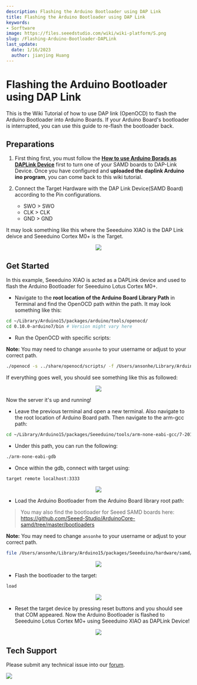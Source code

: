 ```yaml
---
description: Flashing the Arduino Bootloader using DAP Link
title: Flashing the Arduino Bootloader using DAP Link
keywords:
- Sorftware
image: https://files.seeedstudio.com/wiki/wiki-platform/S.png
slug: /Flashing-Arduino-Bootloader-DAPLink
last_update:
  date: 1/16/2023
  author: jianjing Huang
---
```


# Flashing the Arduino Bootloader using DAP Link

This is the Wiki Tutorial of how to use DAP link (OpenOCD) to flash the Arduino Bootloader into Arduino Boards. If your Arduino Board's bootloader is interrupted, you can use this guide to re-flash the bootloader back.

## Preparations

1. First thing first, you must follow the [**How to use Arduino Borads as DAPLink Device**](https://wiki.seeedstudio.com/Arduino-DAPLink/) first to turn one of your SAMD boards to DAP-Link Device. Once you have configured and **uploaded the daplink Arduino ino program**, you can come back to this wiki tutorial.

2. Connect the Target Hardware with the DAP Link Device(SAMD Board) according to the Pin configurations.

     - SWO > SWO
     - CLK > CLK
     - GND > GND

It may look something like this where the Seeeduino XIAO is the DAP Link deivce and Seeeduino Cortex M0+ is the Target.

<div align="center"><img src="https://files.seeedstudio.com/wiki/DAPlink-example/examples.png"/></div>

## Get Started

In this example, Seeeduino XIAO is acted as a DAPLink device and used to flash the Arduino Bootloader for Seeeduino Lotus Cortex M0+.

- Navigate to the **root location of the Arduino Board Library Path** in Terminal and find the OpenOCD path within the path. It may look something like this:

```sh
cd ~/Library/Arduino15/packages/arduino/tools/openocd/
cd 0.10.0-arduino7/bin # Version might vary here
```

- Run the OpenOCD with specific scripts:

**Note:** You may need to change `ansonhe` to your username or adjust to your correct path.

```sh
./openocd -s ../share/openocd/scripts/ -f /Users/ansonhe/Library/Arduino15/packages/Seeeduino/hardware/samd/1.7.9/variants/arduino_zero/openocd_scripts/arduino_zero.cfg
```

If everything goes well, you should see something like this as followed:

<div align="center"><img src="https://files.seeedstudio.com/wiki/DAPlink-example/server.png"/></div>

Now the server it's up and running!

- Leave the previous terminal and open a new terminal. Also navigate to the root location of Arduino Board path. Then navigate to the arm-gcc path:

```sh
cd ~/Library/Arduino15/packages/Seeeduino/tools/arm-none-eabi-gcc/7-2017q4/bin
```

- Under this path, you can run the following:

```sh
./arm-none-eabi-gdb
```

- Once within the gdb, connect with target using:

```sh
target remote localhost:3333
```

<div align="center"><img src="https://files.seeedstudio.com/wiki/DAPlink-example/target.png"/></div>

- Load the Arduino Bootloader from the Arduino Board library root path:

> You may also find the bootloader for Seeed SAMD boards here: <https://github.com/Seeed-Studio/ArduinoCore-samd/tree/master/bootloaders>

**Note:** You may need to change `ansonhe` to your username or adjust to your correct path.

```sh
file /Users/ansonhe/Library/Arduino15/packages/Seeeduino/hardware/samd/1.7.9/bootloaders/zero/samd21_sam_ba.elf
```

<div align="center"><img src="https://files.seeedstudio.com/wiki/DAPlink-example/file.png"/></div>

- Flash the bootloader to the target:

```sh
load
```

<div align="center"><img src="https://files.seeedstudio.com/wiki/DAPlink-example/load.png"/></div>

- Reset the target device by pressing reset buttons and you should see that COM appeared. Now the Arduino Bootloader is flashed to Seeeduino Lotus Cortex M0+ using Seeeduino XIAO as DAPLink Device!

<div align="center"><img src="https://files.seeedstudio.com/wiki/DAPlink-example/ports.png"/></div>

## Tech Support

Please submit any technical issue into our [forum](https://forum.seeedstudio.com/).
<br />
<p style={{textAlign: 'center'}}><a href="https://www.seeedstudio.com/act-4.html?utm_source=wiki&utm_medium=wikibanner&utm_campaign=newproducts" target="_blank"><img src="https://files.seeedstudio.com/wiki/Wiki_Banner/new_product.jpg" /></a></p>
